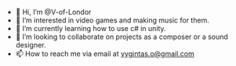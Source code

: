 - 👋 Hi, I’m @V-of-Londor
- 👀 I’m interested in video games and making music for them.
- 🌱 I’m currently learning how to use c# in unity.
- 💞️ I’m looking to collaborate on projects as a composer or a sound designer.
- 📫 How to reach me via email at vygintas.o@gmail.com

<!---
V-of-Londor/V-of-Londor is a ✨ special ✨ repository because its `README.md` (this file) appears on your GitHub profile.
You can click the Preview link to take a look at your changes.
--->
